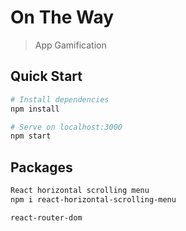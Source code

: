 # On The Way

> App Gamification

## Quick Start

```bash
# Install dependencies
npm install

# Serve on localhost:3000
npm start
```

## Packages

```bash
React horizontal scrolling menu
npm i react-horizontal-scrolling-menu

react-router-dom


